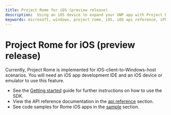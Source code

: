 ```yaml
---
title: Project Rome for iOS (preview release)
description:  Using an iOS device to expand your UWP app with Project Rome.
keywords: microsoft, windows, project rome, iOS, iOS api reference, iPhone 
---
```


# Project Rome for iOS (preview release)

Currently, Project Rome is implemented for iOS-client-to-Windows-host scenarios. You will need an iOS app development IDE and an iOS device or emulator to use this feature.

* See the [Getting started](getting-started-rome-ios.md) guide for further instructions on how to use the SDK.
* View the API reference documentation in the [api reference](../api-reference/index.md) section.
* See code samples for Rome iOS apps in the [sample](https://github.com/Microsoft/project-rome/tree/master/iOS/sample) section.